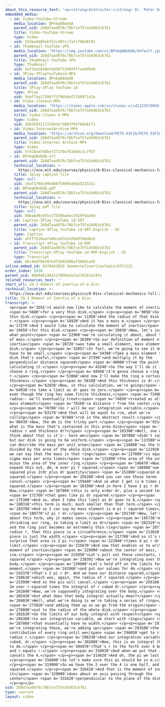 ```yaml
---
about_this_resource_text: '<p><strong>Instructor:</strong> Dr. Peter Dourmashkin</p>'
embedded_media:
  - id: Video-YouTube-Stream
    media_location: BPnbq6BobdA
    parent_uid: 2b8d7aad976c78b7ce75fa34d63c6761
    title: Video-YouTube-Stream
    type: Video
    uid: 533ba4405ebf52cd97ccfafcf9b48f81
  - id: Thumbnail-YouTube-JPG
    media_location: 'https://img.youtube.com/vi/BPnbq6BobdA/default.jpg'
    parent_uid: 2b8d7aad976c78b7ce75fa34d63c6761
    title: Thumbnail-YouTube-JPG
    type: Thumbnail
    uid: 5af1be2810efeb5075399fbffaedd9a9
  - id: 3Play-3PlayYouTubeid-MP4
    media_location: BPnbq6BobdA
    parent_uid: 2b8d7aad976c78b7ce75fa34d63c6761
    title: 3Play-3Play YouTube id
    type: 3Play
    uid: 5daf7aa1759b7f379694ef276897142e
  - id: Video-iTunesU-MP4
    media_location: 'https://itunes.apple.com/us/itunes-u/id1223579658'
    parent_uid: 2b8d7aad976c78b7ce75fa34d63c6761
    title: Video-iTunes U-MP4
    type: Video
    uid: 2b65b931172cb03e73883f03f04e81f1
  - id: Video-InternetArchive-MP4
    media_location: 'https://archive.org/download/MIT8.01F16/MIT8_01F16_L29v03_360p.mp4'
    parent_uid: 2b8d7aad976c78b7ce75fa34d63c6761
    title: Video-Internet Archive-MP4
    type: Video
    uid: 57418ad74d5ef271f8e763bb6c3c7fb7
  - id: BPnbq6BobdA.srt
    parent_uid: 2b8d7aad976c78b7ce75fa34d63c6761
    technical_location: >-
      https://ocw.mit.edu/courses/physics/8-01sc-classical-mechanics-fall-2016/week-10-rotational-motion/29.3-moment-of-inertia-of-a-disc/29.3-moment-of-inertia-of-a-disc/BPnbq6BobdA.srt
    title: 3play caption file
    type: null
    uid: c6af179dc09b466f5406ba91b321531c
  - id: BPnbq6BobdA.pdf
    parent_uid: 2b8d7aad976c78b7ce75fa34d63c6761
    technical_location: >-
      https://ocw.mit.edu/courses/physics/8-01sc-classical-mechanics-fall-2016/week-10-rotational-motion/29.3-moment-of-inertia-of-a-disc/29.3-moment-of-inertia-of-a-disc/BPnbq6BobdA.pdf
    title: 3play pdf file
    type: null
    uid: 04babd9c0fbc1f550ba4ec7d19f9aa9d
  - id: Caption-3Play YouTube id-SRT
    parent_uid: 2b8d7aad976c78b7ce75fa34d63c6761
    title: Caption-3Play YouTube id-SRT-English - US
    type: Caption
    uid: a5ff7520eafa98cdd7e2d76d97b6d8e5
  - id: Transcript-3Play YouTube id-PDF
    parent_uid: 2b8d7aad976c78b7ce75fa34d63c6761
    title: Transcript-3Play YouTube id-PDF-English - US
    type: Transcript
    uid: 86c9a97b6397e4f2b83d08af36661a95
inline_embed_id: 6570462829.3momentofinertiaofadisc9751221
order_index: 1926
parent_uid: 86604b1381517098ada7e2762b7a14fe
related_resources_text: ''
short_url: 29.3-moment-of-inertia-of-a-disc
technical_location: >-
  https://ocw.mit.edu/courses/physics/8-01sc-classical-mechanics-fall-2016/week-10-rotational-motion/29.3-moment-of-inertia-of-a-disc/29.3-moment-of-inertia-of-a-disc
title: 29.3 Moment of Inertia of a Disc
transcript: >-
  <p><span m='3555'>I would now like to calculate the moment of inertia</span>
  <span m='5680'>for a very thin disk.</span> </p><p><span m='9050'>So we have a
  thin disk.</span> </p><p><span m='11950'>And the radius of that disk is
  r.</span> </p><p><span m='14920'>And it has a mass m.</span> </p><p><span
  m='17270'>And I would like to calculate the moment of inertia</span> <span
  m='19450'>for this disk.</span> </p><p><span m='20830'>Now, let's just remind
  what point</span> <span m='22960'>we're calculating it about, about the center
  of mass.</span> </p><p><span m='26380'>So our definition of moment of
  inertia</span> <span m='28720'>was take a small element, mass element to the
  disk.</span> </p><p><span m='32057'>In fact, we're going to see it doesn't
  have to be small.</span> </p><p><span m='34390'>Take a mass element to the
  disk that's useful,</span> <span m='37390'>and multiply it by the
  perpendicular distance squared</span> <span m='40900'>from the point we're
  calculating it.</span> </p><p><span m='43240'>So the way I'll do it is I will
  choose a ring.</span> </p><p><span m='48940'>I'm gonna choose a ring of radius
  r.</span> </p><p><span m='53860'>And now I'll make the ring a certain
  thickness.</span> </p><p><span m='58180'>And this thickness is dr.</span>
  </p><p><span m='62830'>Now, in this calculation, we're going</span> <span
  m='64930'>to take a limit as dr goes to zero.</span> </p><p><span m='69100'>So
  even though the ring has some finite thickness,</span> <span m='72400'>its
  radius-- we'll eventually treat</span> <span m='74650'>treated as all of the
  mass element</span> <span m='76560'>a distance r from the center.</span>
  </p><p><span m='78700'>So r will be our integration variable.</span>
  </p><p><span m='83170'>And that will be equal to rcm, what we're
  calling</span> <span m='87460'>rcm in the abstract result.</span> </p><p><span
  m='90430'>Now, the dm is the tricky part.</span> </p><p><span m='93140'>So
  what is the mass that's contained in this area disk</span> <span m='100720'>of
  radius r and thickness dr?</span> </p><p><span m='103300'>Well, one way to
  think about that is it's-- here we</span> <span m='107080'>didn't say this,
  but our disk is going to be uniform.</span> </p><p><span m='113380'>And so we
  can describe the mass per unit area</span> <span m='116860'>as the total mass
  divided by the area of the whole disk.</span> </p><p><span m='122920'>And then
  we can say that the mass in that ring</span> <span m='127000'>is equal to
  sigma mass per area times</span> <span m='131890'>the area of the outer ring
  minus the area of the inner ring.</span> </p><p><span m='140470'>Now, when we
  expand this out, dm, m over pi r squared,</span> <span m='146980'>we get pi r
  squared plus 2rdr plus dr quantity</span> <span m='152890'>squared minus pi r
  squared.</span> </p><p><span m='156280'>And you can see those terms
  cancel.</span> </p><p><span m='159440'>And so what I get is m times pi r
  squared.</span> </p><p><span m='163300'>And in here I have 2 pi r dr.
  Now,</span> <span m='167860'>this is only order dr, plus a second term</span>
  <span m='171760'>that goes like pi dr squared.</span> </p><p><span
  m='175300'>And so, when I take this limit as dr goes to 0,</span> <span
  m='180310'>this term is much, much smaller than that term.</span> </p><p><span
  m='183760'>And so I can say my mass element is m pi r squared times</span>
  <span m='188770'>2 pi r dr.</span> </p><p><span m='191740'>Now, let's think
  about this term, why it makes sense.</span> </p><p><span m='195730'>When we're
  shrinking our ring, so taking a limit as dr</span> <span m='202329'>goes to 0,
  and the ring just becomes an extremely thin ring</span> <span m='207100'>at
  radius r, then this piece is a circumference,</span> <span m='213610'>and this
  piece is just the width.</span> </p><p><span m='217700'>And so it's no
  surprise that area is 2 pi r</span> <span m='222040'>times d pi r dr in the
  limit.</span> </p><p><span m='225670'>And now that enables us to write the
  moment of inertia</span> <span m='229990'>about the center of mass,
  icm.</span> </p><p><span m='233950'>Let's pull out these constants, m pi r
  squared.</span> </p><p><span m='238301'>Now we're integrating over the
  body.</span> </p><p><span m='239800'>Let's hold off on the limits for the
  moment,</span> <span m='241960'>and put our values for dm.</span> </p><p><span
  m='243370'>That's 2 pi r dr. And we have our distance squared,</span> <span
  m='250610'>which was, again, the radius of r squared.</span> </p><p><span
  m='253990'>And so the pis will cancel.</span> </p><p><span m='256160'>I have
  2m over r-squared times the integral of r cubed dr.</span> </p><p><span
  m='262840'>Now, we're supposedly integrating over the body,</span> <span
  m='265420'>but what does that body integral actually mean?</span> </p><p><span
  m='269030'>Well, what we're doing is we're taking a series of rings</span>
  <span m='273820'>and adding them up as we go from the origin</span> <span
  m='278890'>out to the radius of the whole disk.</span> </p><p><span
  m='281620'>So the limits of our body integral with respect</span> <span
  m='284380'>to our integration variable, we start with rings</span> <span
  m='287860'>that essentially have no width.</span> </p><p><span m='291230'>And
  we're integrating these, we're adding up</span> <span m='293500'>the
  contribution of every ring until we</span> <span m='296050'>get to rings of
  radius r.</span> </p><p><span m='298330'>And our integration variable, r
  cubed, dr.</span> </p><p><span m='302080'>Now, this is an integral that's easy
  to do.</span> </p><p><span m='304970'>That's r to the forth over 4 between 0
  and r equals r.</span> </p><p><span m='310930'>And when we put that in, the 2
  cancels the 4.</span> </p><p><span m='314020'>And oh, the pi we lost.</span>
  </p><p><span m='316600'>So let's make sure this pi should be in m.</span>
  </p><p><span m='319900'>So we have the 2 over the 4 is one half, and r
  squared.</span> </p><p><span m='326410'>And that is the moment of inertia of
  it</span> <span m='329080'>does about an axis passing through the
  center</span> <span m='332620'>perpendicular to the plane of the disk.</span>
  </p><p></p>
uid: 2b8d7aad976c78b7ce75fa34d63c6761
type: courses
layout: video
---
```

